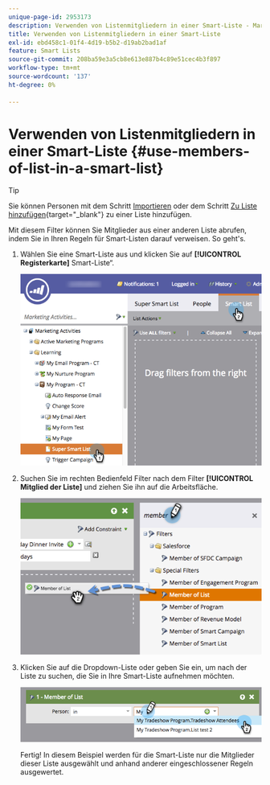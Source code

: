 ```yaml
---
unique-page-id: 2953173
description: Verwenden von Listenmitgliedern in einer Smart-Liste - Marketo-Dokumente - Produktdokumentation
title: Verwenden von Listenmitgliedern in einer Smart-Liste
exl-id: ebd458c1-01f4-4d19-b5b2-d19ab2bad1af
feature: Smart Lists
source-git-commit: 208ba59e3a5cb8e613e887b4c89e51cec4b3f897
workflow-type: tm+mt
source-wordcount: '137'
ht-degree: 0%

---
```


# Verwenden von Listenmitgliedern in einer Smart-Liste {#use-members-of-list-in-a-smart-list}

>[!TIP]
>
>Sie können Personen mit dem Schritt [Importieren](/help/marketo/getting-started/quick-wins/import-a-list-of-people.md) oder dem Schritt [Zu Liste hinzufügen](/help/marketo/product-docs/core-marketo-concepts/smart-campaigns/flow-actions/add-to-list.md){target="_blank"} zu einer Liste hinzufügen.

Mit diesem Filter können Sie Mitglieder aus einer anderen Liste abrufen, indem Sie in Ihren Regeln für Smart-Listen darauf verweisen. So geht&#39;s.

1. Wählen Sie eine Smart-Liste aus und klicken Sie auf **[!UICONTROL Registerkarte]** Smart-Liste“.

   ![](assets/smartlist-sltab.png)

1. Suchen Sie im rechten Bedienfeld Filter nach dem Filter **[!UICONTROL Mitglied der Liste]** und ziehen Sie ihn auf die Arbeitsfläche.

   ![](assets/use-members-of-list-in-a-smart-list-2nd.png)

1. Klicken Sie auf die Dropdown-Liste oder geben Sie ein, um nach der Liste zu suchen, die Sie in Ihre Smart-Liste aufnehmen möchten.

   ![](assets/memberoflist.png)

   Fertig! In diesem Beispiel werden für die Smart-Liste nur die Mitglieder dieser Liste ausgewählt und anhand anderer eingeschlossener Regeln ausgewertet.
